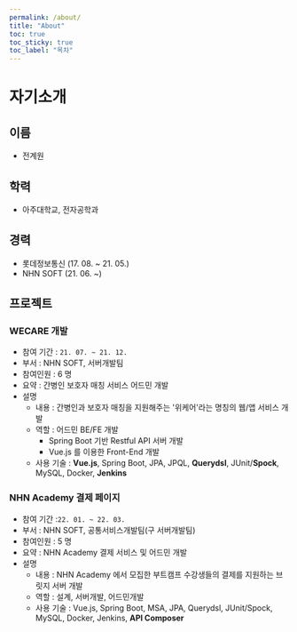 ```yaml
---
permalink: /about/
title: "About"
toc: true
toc_sticky: true
toc_label: "목차"
---
```


# 자기소개

## 이름

- 전계원

## 학력

- 아주대학교, 전자공학과

## 경력

- 롯데정보통신 (17. 08. ~ 21. 05.)
- NHN SOFT (21. 06. ~)

## 프로젝트

### WECARE 개발

- 참여 기간 : `21. 07. ~ 21. 12.`
- 부서 : NHN SOFT, 서버개발팀
- 참여인원 : 6 명
- 요약 : 간병인 보호자 매칭 서비스 어드민 개발
- 설명
    - 내용 : 간병인과 보호자 매칭을 지원해주는 '위케어'라는 명칭의 웹/앱 서비스 개발
    - 역할 : 어드민 BE/FE 개발
        - Spring Boot 기반 Restful API 서버 개발
        - Vue.js 를 이용한 Front-End 개발
    - 사용 기술 : **Vue.js**, Spring Boot, JPA, JPQL, **Querydsl**, JUnit/**Spock**, MySQL, Docker, **Jenkins**

### NHN Academy 결제 페이지

- 참여 기간 :`22. 01. ~ 22. 03.`
- 부서 : NHN SOFT, 공통서비스개발팀(구 서버개발팀)
- 참여인원 : 5 명
- 요약 : NHN Academy 결제 서비스 및 어드민 개발
- 설명
    - 내용 : NHN Academy 에서 모집한 부트캠프 수강생들의 결제를 지원하는 브릿지 서버 개발
    - 역할 : 설계, 서버개발, 어드민개발
    - 사용 기술 : Vue.js, Spring Boot, MSA, JPA, Querydsl, JUnit/Spock, MySQL, Docker, Jenkins, **API Composer**
